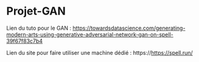 # Projet-GAN

Lien du tuto pour le GAN : 
https://towardsdatascience.com/generating-modern-arts-using-generative-adversarial-network-gan-on-spell-39f67f83c7b4

Lien du site pour faire utiliser une machine dédié :
https://https://spell.run/
